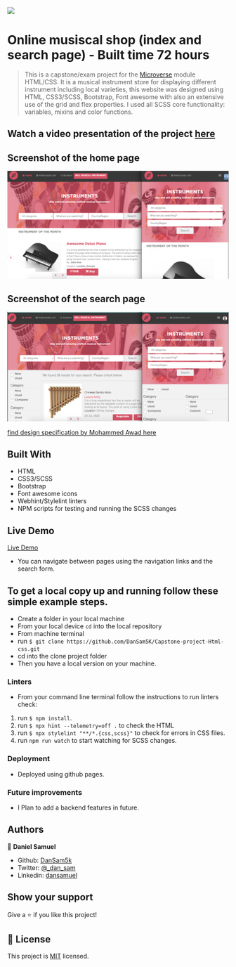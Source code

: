 ![](https://img.shields.io/badge/-Microverse%20projects-blueviolet)
# Online musiscal shop (index and search page) - Built time 72 hours

> This is a capstone/exam project for the [Microverse](https://www.microverse.org) module HTML/CSS. It is a musical instrument store for displaying different instrument including local varieties, this website was designed using HTML, CSS3/SCSS, Bootstrap, Font awesome with also an extensive use of the grid and flex properties. I used all SCSS core functionality: variables, mixins and color functions.

## Watch a video presentation of the project [here](https://www.loom.com/share/89eaad41f2714de4b45b8ca87b4cffb7)

## Screenshot of the home page

![screenshot](./assets/images/screenshothp.png)

## Screenshot of the search page

![screenshot](./assets/images/screenshotsp.png)

[find design specification by Mohammed Awad here](https://www.behance.net/gallery/24796463/ZATTIX)
## Built With

- HTML
- CSS3/SCSS
- Bootstrap
- Font awesome icons
- Webhint/Stylelint linters
- NPM scripts for testing and running the SCSS changes

## Live Demo

[Live Demo](https://dansam5k.github.io/Capstone-project-Html-css/)

- You can navigate between pages using the navigation links and the search form.

## To get a local copy up and running follow these simple example steps.

- Create a folder in your local machine 
- From your local device `cd` into the local repository
- From machine terminal
- run `$ git clone https://github.com/DanSam5K/Capstone-project-Html-css.git`
- cd into the clone project folder
- Then you have a local version on your machine.
### Linters
- From your command line terminal follow the instructions to run linters check:
1. run `$ npm install`.
2. run `$ npx hint --telemetry=off .` to check the HTML 
3. run `$ npx stylelint "**/*.{css,scss}"` to check for errors in CSS files.
4. run `npm run watch` to start watching for SCSS changes.

### Deployment
 - Deployed using github pages.

### Future improvements

- I Plan to add a backend features in future.
## Authors

👤 **Daniel Samuel**
- Github: [DanSam5k](https://github.com/DanSam5k)
- Twitter: [@_dan_sam](https://twitter.com/_dan_sam)
- Linkedin: [dansamuel](https://www.linkedin.com/in/dansamuel/)

## Show your support

Give a ⭐️ if you like this project!

## 📝 License

This project is [MIT](https://docs.github.com/en/github/creating-cloning-and-archiving-repositories/licensing-a-repository) licensed.